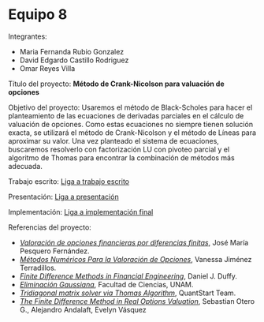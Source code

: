 # Equipo 8

Integrantes:
* Maria Fernanda Rubio Gonzalez
* David Edgardo Castillo Rodriguez 
* Omar Reyes Villa

Título del proyecto: 
**Método de Crank-Nicolson para valuación de opciones**

Objetivo del proyecto:
Usaremos el método de Black-Scholes para hacer el planteamiento de las ecuaciones de derivadas parciales en el cálculo de valuación de opciones. Como estas ecuaciones no siempre tienen solución exacta, se utilizará el método de Crank-Nicolson y el método de Líneas para aproximar su valor. Una vez planteado el sistema de ecuaciones, buscaremos resolverlo con factorización LU con pivoteo parcial y el algoritmo de Thomas para encontrar la combinación de métodos más adecuada.

Trabajo escrito:
[Liga a trabajo escrito](https://www.dropbox.com/s/1uzdr6yfplh6kv0/M_todos_num_ricos%20%281%29.pdf?dl=0)

Presentación:
[Liga a presentación](https://docs.google.com/presentation/d/1aDSOYBw25Rk-2dR5aKKvphlvecJsfNxJ-8CY7Q8KhcQ/edit)

Implementación:
[Liga a implementación final](https://github.com/mfrubio/analisis-numerico-computo-cientifico/tree/mno-2019-1/proyecto_final/proyectos/equipos/equipo_8/Final/c%C3%B3digo)


Referencias del proyecto:
* [_Valoración de opciones financieras por diferencias finitas_](https://www.dropbox.com/s/7kua5btocc051hb/marzo2000.pdf?dl=0), José María Pesquero Fernández.
* [_Métodos Numéricos Para la Valoración de Opciones_](https://www.dropbox.com/s/0iecvb1z8tsdtxk/61509445.pdf?dl=0), Vanessa Jiménez Terradillos.
* [_Finite Difference Methods in Financial Engineering_](https://www.dropbox.com/s/iffk2abu739fcnn/Daniel_J._Duffy-Finite_Difference_Methods_in_Financial_Engineering__A_Partial_Differential_Equation_Approach_-Wiley%282006%29.pdf?dl=0), Daniel J. Duffy.
* [_Eliminación Gaussiana_](http://lya.fciencias.unam.mx/gfgf/pa20072/data/lecturas/eliminag/index.html), Facultad de Ciencias, UNAM.
* [_Tridiagonal matrix solver via Thomas Algorithm_](https://www.quantstart.com/articles/Tridiagonal-Matrix-Solver-via-Thomas-Algorithm), QuantStart Team.
* [_The Finite Difference Method in Real Options Valuation_](https://www.dropbox.com/s/7yhku5wf9wr9xoe/ART13.pdf?dl=0), Sebastian Otero G., Alejandro Andalaft, Evelyn Vásquez